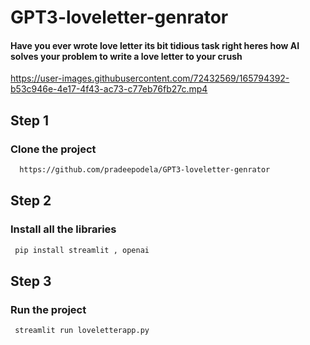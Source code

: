 # GPT3-loveletter-genrator
#### Have you ever wrote love letter its bit tidious task right heres how AI solves your problem to write a love letter to your crush 




https://user-images.githubusercontent.com/72432569/165794392-b53c946e-4e17-4f43-ac73-c77eb76fb27c.mp4

## Step 1
### Clone the project 

```bash
  https://github.com/pradeepodela/GPT3-loveletter-genrator
```
## Step 2
### Install all the libraries 
```bash
 pip install streamlit , openai
```

## Step 3
### Run the project 
```bash
 streamlit run loveletterapp.py
```
